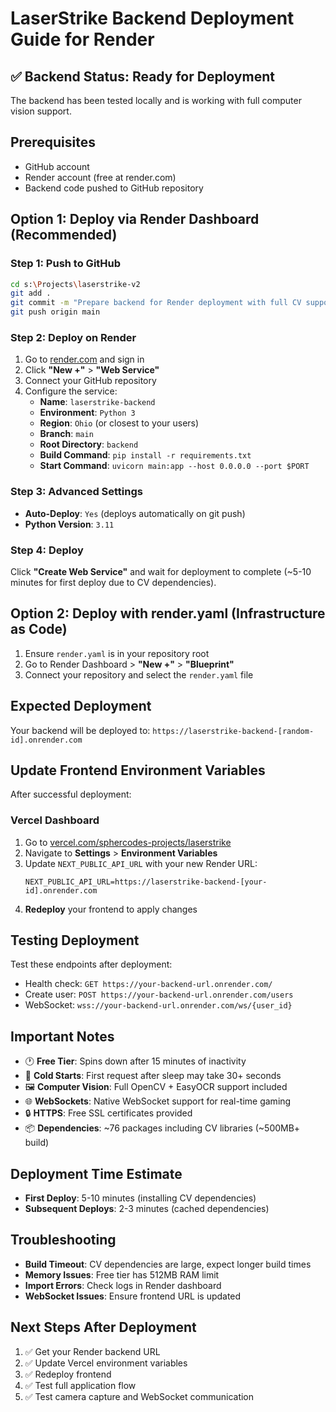 # LaserStrike Backend Deployment Guide for Render

## ✅ Backend Status: Ready for Deployment
The backend has been tested locally and is working with full computer vision support.

## Prerequisites
- GitHub account
- Render account (free at render.com)
- Backend code pushed to GitHub repository

## Option 1: Deploy via Render Dashboard (Recommended)

### Step 1: Push to GitHub
```bash
cd s:\Projects\laserstrike-v2
git add .
git commit -m "Prepare backend for Render deployment with full CV support"
git push origin main
```

### Step 2: Deploy on Render
1. Go to [render.com](https://render.com) and sign in
2. Click **"New +"** > **"Web Service"**
3. Connect your GitHub repository
4. Configure the service:
   - **Name**: `laserstrike-backend`
   - **Environment**: `Python 3`
   - **Region**: `Ohio` (or closest to your users)
   - **Branch**: `main`
   - **Root Directory**: `backend`
   - **Build Command**: `pip install -r requirements.txt`
   - **Start Command**: `uvicorn main:app --host 0.0.0.0 --port $PORT`

### Step 3: Advanced Settings
- **Auto-Deploy**: `Yes` (deploys automatically on git push)
- **Python Version**: `3.11`

### Step 4: Deploy
Click **"Create Web Service"** and wait for deployment to complete (~5-10 minutes for first deploy due to CV dependencies).

## Option 2: Deploy with render.yaml (Infrastructure as Code)

1. Ensure `render.yaml` is in your repository root
2. Go to Render Dashboard > **"New +"** > **"Blueprint"**
3. Connect your repository and select the `render.yaml` file

## Expected Deployment
Your backend will be deployed to: `https://laserstrike-backend-[random-id].onrender.com`

## Update Frontend Environment Variables
After successful deployment:

### Vercel Dashboard
1. Go to [vercel.com/sphercodes-projects/laserstrike](https://vercel.com/sphercodes-projects/laserstrike)
2. Navigate to **Settings** > **Environment Variables**
3. Update `NEXT_PUBLIC_API_URL` with your new Render URL:
   ```
   NEXT_PUBLIC_API_URL=https://laserstrike-backend-[your-id].onrender.com
   ```
4. **Redeploy** your frontend to apply changes

## Testing Deployment
Test these endpoints after deployment:
- Health check: `GET https://your-backend-url.onrender.com/`
- Create user: `POST https://your-backend-url.onrender.com/users`
- WebSocket: `wss://your-backend-url.onrender.com/ws/{user_id}`

## Important Notes
- 🕐 **Free Tier**: Spins down after 15 minutes of inactivity
- 🔄 **Cold Starts**: First request after sleep may take 30+ seconds
- 🖼️ **Computer Vision**: Full OpenCV + EasyOCR support included
- 🌐 **WebSockets**: Native WebSocket support for real-time gaming
- 🔒 **HTTPS**: Free SSL certificates provided
- 📦 **Dependencies**: ~76 packages including CV libraries (~500MB+ build)

## Deployment Time Estimate
- **First Deploy**: 5-10 minutes (installing CV dependencies)
- **Subsequent Deploys**: 2-3 minutes (cached dependencies)

## Troubleshooting
- **Build Timeout**: CV dependencies are large, expect longer build times
- **Memory Issues**: Free tier has 512MB RAM limit
- **Import Errors**: Check logs in Render dashboard
- **WebSocket Issues**: Ensure frontend URL is updated

## Next Steps After Deployment
1. ✅ Get your Render backend URL
2. ✅ Update Vercel environment variables
3. ✅ Redeploy frontend
4. ✅ Test full application flow
5. ✅ Test camera capture and WebSocket communication
